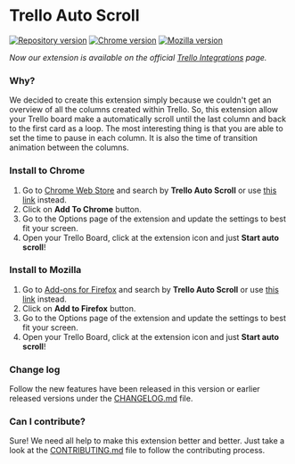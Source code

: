 # Trello Auto Scroll

[![Repository version][badge-github]][link-github] [![Chrome version][badge-chrome]][link-chrome] [![Mozilla version][badge-mozilla]][link-mozilla]

[badge-github]: https://img.shields.io/badge/GitHub-v1.7-lightgrey.svg
[link-github]: https://github.com/williankeller/trello-auto-scroll/tree/v1.7 "Available version on GitHub"

[badge-chrome]: https://img.shields.io/badge/Chrome-v1.4-blue.svg
[link-chrome]: https://chrome.google.com/webstore/detail/trello-auto-scroll/iheeklbhnidcdjfkonakkkbbjophomkk "Version published on Chrome Web Store"

[badge-mozilla]: https://img.shields.io/badge/Mozilla-v1.4-orange.svg
[link-mozilla]: https://addons.mozilla.org/addon/trello-auto-scroll/ "Version published on Mozilla Add-ons"

_Now our extension is available on the official [Trello Integrations](https://trello.com/integrations/#/scroll) page._

### Why?
We decided to create this extension simply because we couldn't get an overview of all the columns created within Trello.
So, this extension allow your Trello board make a automatically scroll until the last column and back to the first card as a loop.
The most interesting thing is that you are able to set the time to pause in each column. It is also the time of transition animation between the columns.

### Install to Chrome
1. Go to [Chrome Web Store](https://chrome.google.com/webstore/category/extensions) and search by **Trello Auto Scroll** or use [this link](https://chrome.google.com/webstore/detail/trello-auto-scroll/iheeklbhnidcdjfkonakkkbbjophomkk) instead.
2. Click on **Add To Chrome** button.
3. Go to the Options page of the extension and update the settings to best fit your screen.
4. Open your Trello Board, click at the extension icon and just **Start auto scroll**!

### Install to Mozilla
1. Go to [Add-ons for Firefox](https://addons.mozilla.org) and search by **Trello Auto Scroll** or use [this link](https://addons.mozilla.org/en-US/firefox/addon/trello-auto-scroll/) instead.
2. Click on **Add to Firefox** button.
3. Go to the Options page of the extension and update the settings to best fit your screen.
4. Open your Trello Board, click at the extension icon and just **Start auto scroll**!

### Change log
Follow the new features have been released in this version or earlier released versions under the [CHANGELOG.md](https://github.com/williankeller/trello-auto-scroll/blob/HEAD/CHANGELOG.md) file.

### Can I contribute?
Sure! We need all help to make this extension better and better. Just take a look at the [CONTRIBUTING.md](https://github.com/williankeller/trello-auto-scroll/blob/HEAD/CONTRIBUTING.md) file to follow the contributing process.

